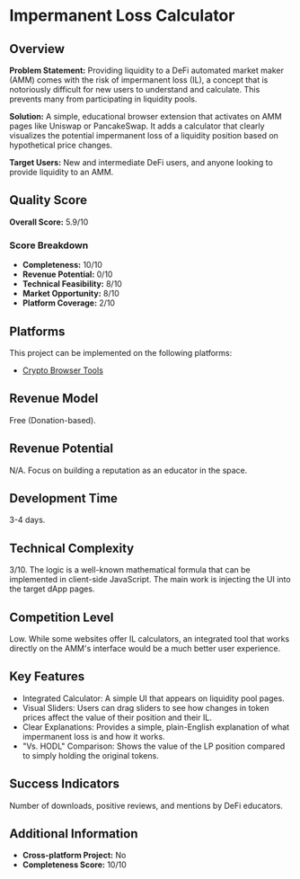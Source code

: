 # Impermanent Loss Calculator

## Overview
**Problem Statement:** Providing liquidity to a DeFi automated market maker (AMM) comes with the risk of impermanent loss (IL), a concept that is notoriously difficult for new users to understand and calculate. This prevents many from participating in liquidity pools.

**Solution:** A simple, educational browser extension that activates on AMM pages like Uniswap or PancakeSwap. It adds a calculator that clearly visualizes the potential impermanent loss of a liquidity position based on hypothetical price changes.

**Target Users:** New and intermediate DeFi users, and anyone looking to provide liquidity to an AMM.

## Quality Score
**Overall Score:** 5.9/10

### Score Breakdown
- **Completeness:** 10/10
- **Revenue Potential:** 0/10
- **Technical Feasibility:** 8/10
- **Market Opportunity:** 8/10
- **Platform Coverage:** 2/10

## Platforms
This project can be implemented on the following platforms:
- [Crypto Browser Tools](./platforms/crypto-browser-tools/)

## Revenue Model
Free (Donation-based).

## Revenue Potential
N/A. Focus on building a reputation as an educator in the space.

## Development Time
3-4 days.

## Technical Complexity
3/10. The logic is a well-known mathematical formula that can be implemented in client-side JavaScript. The main work is injecting the UI into the target dApp pages.

## Competition Level
Low. While some websites offer IL calculators, an integrated tool that works directly on the AMM's interface would be a much better user experience.

## Key Features
- Integrated Calculator: A simple UI that appears on liquidity pool pages.
- Visual Sliders: Users can drag sliders to see how changes in token prices affect the value of their position and their IL.
- Clear Explanations: Provides a simple, plain-English explanation of what impermanent loss is and how it works.
- "Vs. HODL" Comparison: Shows the value of the LP position compared to simply holding the original tokens.

## Success Indicators
Number of downloads, positive reviews, and mentions by DeFi educators.

## Additional Information
- **Cross-platform Project:** No
- **Completeness Score:** 10/10
